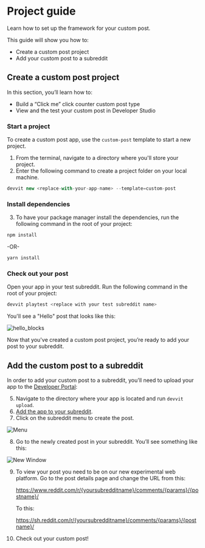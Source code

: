 # Project guide

Learn how to set up the framework for your custom post.

This guide will show you how to:

- Create a custom post project
- Add your custom post to a subreddit

## Create a custom post project

In this section, you’ll learn how to:

- Build a “Click me” click counter custom post type
- View and the test your custom post in Developer Studio

### Start a project​

To create a custom post app, use the `custom-post` template to start a new project.

1. From the terminal, navigate to a directory where you'll store your project.
2. Enter the following command to create a project folder on your local machine.

```ts
devvit new <replace-with-your-app-name> --template=custom-post
```

### Install dependencies​

3. To have your package manager install the dependencies, run the following command in the root of your project:

```ts
npm install
```

-OR-

```ts
yarn install
```

### Check out your post

Open your app in your test subreddit. Run the following command in the root of your project:

```bash
devvit playtest <replace with your test subreddit name>
```

You'll see a "Hello" post that looks like this:

![hello_blocks](./assets/hello_blocks_v2.png)

Now that you've created a custom post project, you’re ready to add your post to your subreddit.

## Add the custom post to a subreddit​

In order to add your custom post to a subreddit, you'll need to upload your app to the [Developer Portal](https://developers.reddit.com):

5. Navigate to the directory where your app is located and run `devvit upload`.
6. [Add the app to your subreddit](https://developers.reddit.com/docs/app_upload#add-your-app-to-a-subreddit).
7. Click on the subreddit menu to create the post.

![Menu](./assets/custom_post_menu_item.png)

8. Go to the newly created post in your subreddit. You’ll see something like this:

![New Window](./assets/custom_post_new_window.png)

9. To view your post you need to be on our new experimental web platform. Go to the post details page and change the URL from this:

   https://www.reddit.com/r/{yoursubredditname}/comments/{params}/{postname}/

   To this:

   https://sh.reddit.com/r/{yoursubredditname}/comments/{params}/{postname}/

10. Check out your custom post!
